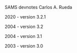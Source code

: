 SAMS devnotes
Carlos A. Rueda

2020 - version 3.2.1

2004 - version 3.2

2004 - version 3.1

2003 - version 3.0
